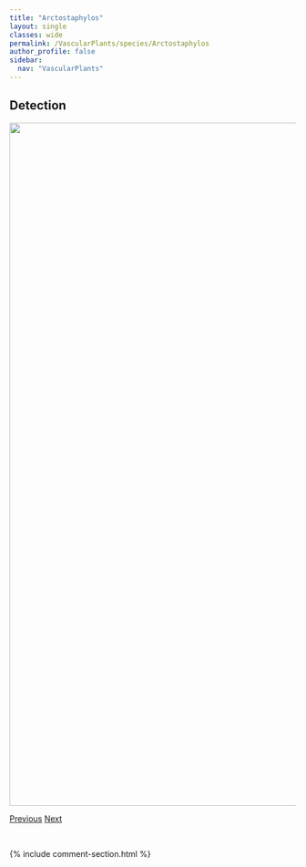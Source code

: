 ```yaml
---
title: "Arctostaphylos"
layout: single
classes: wide
permalink: /VascularPlants/species/Arctostaphylos
author_profile: false
sidebar:
  nav: "VascularPlants"
---
```


<h2>Detection</h2>

<a href="https://drive.google.com/uc?export=view&id=1Ibc0vkZKhf1yaR9cwkpJg10_wPAvQtX-">
<img src="https://drive.google.com/uc?export=view&id=1Ibc0vkZKhf1yaR9cwkpJg10_wPAvQtX-" height = "1200" width = "800">
</a>


<a href="/DevelopmentWebsite/VascularPlants/species/Arctium" class="pagination--pager" title="Arctium">Previous</a> <a href="/DevelopmentWebsite/VascularPlants/species/ArctostaphylosUvaUrsi" class="pagination--pager" title="Arctostaphylos uva-ursi">Next</a>

<p>&nbsp;</p>

{% include comment-section.html %}
